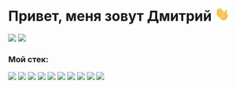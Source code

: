 
# Привет, меня зовут Дмитрий <img src="https://raw.githubusercontent.com/ABSphreak/ABSphreak/master/gifs/Hi.gif" width="30px">
[![](https://img.shields.io/badge/Gmail-D14836?style=for-the-badge&logo=gmail&logoColor=white)](http://youtube.com)
[![](https://img.shields.io/badge/Telegram-2CA5E0?style=for-the-badge&logo=telegram&logoColor=white)](https://t.me/kwimys)

### Мой стек:

![](https://img.shields.io/badge/JavaScript-323330?style=for-the-badge&logo=javascript&logoColor=F7DF1E)
![](https://img.shields.io/badge/TypeScript-007ACC?style=for-the-badge&logo=typescript&logoColor=white)
![](https://img.shields.io/badge/HTML5-E34F26?style=for-the-badge&logo=html5&logoColor=white)
![](https://img.shields.io/badge/CSS3-1572B6?style=for-the-badge&logo=css3&logoColor=white)
![](https://img.shields.io/badge/Sass-CC6699?style=for-the-badge&logo=sass&logoColor=white)
![](https://img.shields.io/badge/React-20232A?style=for-the-badge&logo=react&logoColor=61DAFB)
![](https://img.shields.io/badge/Tailwind_CSS-38B2AC?style=for-the-badge&logo=tailwind-css&logoColor=white)
![](https://img.shields.io/badge/Redux-593D88?style=for-the-badge&logo=redux&logoColor=white)
![](https://img.shields.io/badge/json-5E5C5C?style=for-the-badge&logo=json&logoColor=white)
![](https://img.shields.io/badge/Node%20js-339933?style=for-the-badge&logo=nodedotjs&logoColor=white)
